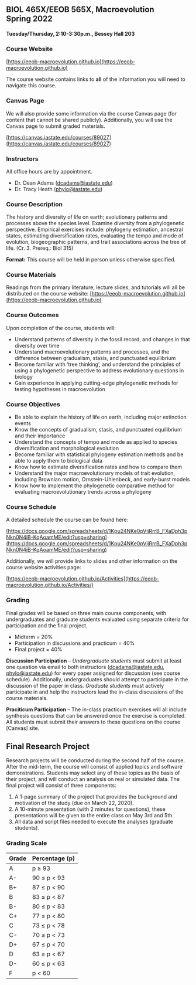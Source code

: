 ## BIOL 465X/EEOB 565X, Macroevolution<br> Spring 2022 
#### Tuesday/Thursday, 2:10-3:30p.m., Bessey Hall 203

### Course Website

[https://eeob-macroevolution.github.io](https://eeob-macroevolution.github.io)

The course website contains links to **all** of the information you will need to navigate this course. 

### Canvas Page

We will also provide some information via the course Canvas page (for content that cannot be shared publicly). Additionally, you will use the Canvas page to submit graded materials.

[https://canvas.iastate.edu/courses/89027](https://canvas.iastate.edu/courses/89027) 


### Instructors

All office hours are by appointment. 

* Dr. Dean Adams ([dcadams@iastate.edu](mailto:dcadams@iastate.edu))
* Dr. Tracy Heath ([phylo@iastate.edu](mailto:phylo@iastate.edu))

### Course Description

The history and diversity of life on earth; evolutionary patterns and processes above the species level. Examine diversity from a phylogenetic perspective. Empirical exercises include: phylogeny estimation, ancestral states, estimating diversification rates, evaluating the tempo and mode of evolution, biogeographic patterns, and trait associations across the tree of life. (Cr. 3. Prereq.: Biol 315)

**Format:** This course will be held in person unless otherwise specified. 

### Course Materials

Readings from the primary literature, lecture slides, and tutorials will all be distributed on the course website: [https://eeob-macroevolution.github.io](https://eeob-macroevolution.github.io) 

### Course Outcomes

Upon completion of the course, students will: 

- Understand patterns of diversity in the fossil record, and changes in that diversity over time
- Understand macroevolutionary patterns and processes, and the difference between gradualism, stasis, and punctuated equilibrium
- Become familiar with ‘tree thinking’, and understand the principles of using a phylogenetic perspective to address evolutionary questions in biology
- Gain experience in applying cutting-edge phylogenetic methods for testing hypotheses in macroevolution

### Course Objectives

- Be able to explain the history of life on earth, including major extinction events
- Know the concepts of gradualism, stasis, and punctuated equilibrium and their importance
- Understand the concepts of tempo and mode as applied to species diversification and morphological evolution
- Become familiar with statistical phylogeny estimation methods and be able to apply them to biological data
- Know how to estimate diversification rates and how to compare them
- Understand the major macroevolutionary models of trait evolution, including Brownian motion, Ornstein-Uhlenbeck, and early-burst models
- Know how to implement the phylogenetic comparative method for evaluating macroevolutionary trends across a phylogeny


### Course Schedule

A detailed schedule the course can be found here:

[https://docs.google.com/spreadsheets/d/1Kpu24NKe0pVijRrrB_FXaDph3pNkn0N4iB-KqAoamME/edit?usp=sharing](https://docs.google.com/spreadsheets/d/1Kpu24NKe0pVijRrrB_FXaDph3pNkn0N4iB-KqAoamME/edit?usp=sharing)

Additionally, we will provide links to slides and other information on the course website activities page:

[https://eeob-macroevolution.github.io/Activities](https://eeob-macroevolution.github.io/Activities/)

### Grading

Final grades will be based on three main course components, with undergraduates and graduate students evaluated using separate criteria for participation and the final project.

- Midterm = 20%
- Participation in discussions and practicum = 40%
- Final project = 40%

**Discussion Participation** – *Undergraduate students* must submit at least one question via email to both instructors ([dcadams@iastate.edu](mailto:dcadams@iastate.edu), [phylo@iastate.edu](mailto:phylo@iastate.edu)) for every paper assigned for discussion (see course schedule). Additionally, undergraduates should attempt to participate in the discussion of the paper in class. *Graduate students* must actively participate in and help the instructors lead the in-class discussions of the course materials. 

**Praciticum Participation** – The in-class practicum exercises will all include synthesis questions that can be answered once the exercise is completed. All students must submit their answers to these questions on the course [Canvas] site. 

## Final Research Project

Research projects will be conducted during the second half of the course. After the mid-term, the course will consist of applied topics and software demonstrations. Students may select any of these topics as the basis of their project, and will conduct an analysis on real or simulated data. The final project will consist of three components:

1. A 1-page summary of the project that provides the background and motivation of the study (due on March 22, 2020).
2. A 10-minute presentation (with 2 minutes for questions), these presentations will be given to the entire class on May 3rd and 5th.
3. All data and script files needed to execute the analyses (graduate students).




### Grading Scale

| Grade   | Percentage (p) |
|----------|----------|
| A | p ≥ 93 |
| A- | 90 ≤ p < 93 |
| B+ | 87 ≤ p < 90 |
| B | 83 ≤ p < 87 |
| B- | 80 ≤ p < 83 |
| C+ | 77 ≤ p < 80 |
| C | 73 ≤ p < 78 |
| C- | 70 ≤ p < 73 |
| D+ | 67 ≤ p < 70 |
| D | 63 ≤ p < 67 |
| D- | 60 ≤ p < 63 |
| F| p < 60 |


